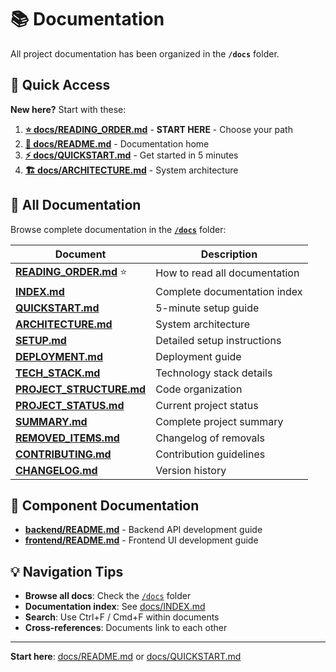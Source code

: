 # 📚 Documentation

All project documentation has been organized in the **`/docs`** folder.

## 🚀 Quick Access

**New here?** Start with these:

1. **[⭐ docs/READING_ORDER.md](./docs/READING_ORDER.md)** - **START HERE** - Choose your path
2. **[📖 docs/README.md](./docs/README.md)** - Documentation home
3. **[⚡ docs/QUICKSTART.md](./docs/QUICKSTART.md)** - Get started in 5 minutes
4. **[🏗️ docs/ARCHITECTURE.md](./docs/ARCHITECTURE.md)** - System architecture

## 📑 All Documentation

Browse complete documentation in the **[`/docs`](./docs)** folder:

| Document | Description |
|----------|-------------|
| **[READING_ORDER.md](./docs/READING_ORDER.md)** ⭐ | How to read all documentation |
| **[INDEX.md](./docs/INDEX.md)** | Complete documentation index |
| **[QUICKSTART.md](./docs/QUICKSTART.md)** | 5-minute setup guide |
| **[ARCHITECTURE.md](./docs/ARCHITECTURE.md)** | System architecture |
| **[SETUP.md](./docs/SETUP.md)** | Detailed setup instructions |
| **[DEPLOYMENT.md](./docs/DEPLOYMENT.md)** | Deployment guide |
| **[TECH_STACK.md](./docs/TECH_STACK.md)** | Technology stack details |
| **[PROJECT_STRUCTURE.md](./docs/PROJECT_STRUCTURE.md)** | Code organization |
| **[PROJECT_STATUS.md](./docs/PROJECT_STATUS.md)** | Current project status |
| **[SUMMARY.md](./docs/SUMMARY.md)** | Complete project summary |
| **[REMOVED_ITEMS.md](./docs/REMOVED_ITEMS.md)** | Changelog of removals |
| **[CONTRIBUTING.md](./docs/CONTRIBUTING.md)** | Contribution guidelines |
| **[CHANGELOG.md](./docs/CHANGELOG.md)** | Version history |

## 🎯 Component Documentation

- **[backend/README.md](./backend/README.md)** - Backend API development guide
- **[frontend/README.md](./frontend/README.md)** - Frontend UI development guide

## 💡 Navigation Tips

- **Browse all docs**: Check the [`/docs`](./docs) folder
- **Documentation index**: See [docs/INDEX.md](./docs/INDEX.md)
- **Search**: Use Ctrl+F / Cmd+F within documents
- **Cross-references**: Documents link to each other

---

**Start here**: [docs/README.md](./docs/README.md) or [docs/QUICKSTART.md](./docs/QUICKSTART.md)
